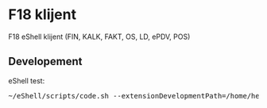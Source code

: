 # F18 klijent

F18 eShell klijent (FIN, KALK, FAKT, OS, LD, ePDV, POS)

## Developement

eShell test:

<pre>
~/eShell/scripts/code.sh --extensionDevelopmentPath=/home/hernad/vscode-f18
</pre>
